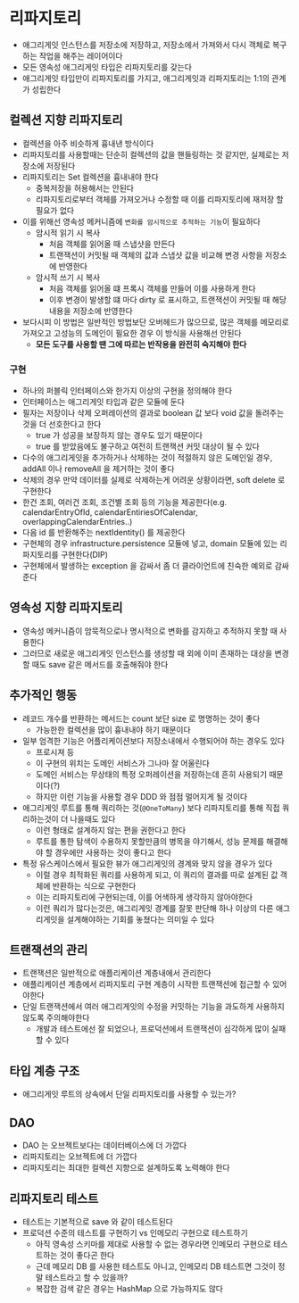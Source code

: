# 리파지토리
- 애그리게잇 인스턴스를 저장소에 저장하고, 저장소에서 가져와서 다시 객체로 복구하는 작업을 해주는 레이어이다
- 모든 영속성 애그리게잇 타입은 리파지토리를 갖는다
- 애그리게잇 타입만이 리파지토리를 가지고, 애그리게잇과 리파지토리는 1:1의 관계가 성립한다

## 컬렉션 지향 리파지토리
- 컬렉션을 아주 비슷하게 흉내낸 방식이다
- 리파지토리를 사용할때는 단순히 컬렉션의 값을 핸들링하는 것 같지만, 실제로는 저장소에 저장된다
- 리파지토리는 Set 컬렉션을 흉내내야 한다
  - 중복저장을 허용해서는 안된다
  - 리파지토리로부터 객체를 가져오거나 수정할 때 이를 리파지토리에 재저장 할 필요가 없다
- 이를 위해선 영속성 메커니즘에 `변화를 암시적으로 추적하는 기능`이 필요하다
  - 암시적 읽기 시 복사
    - 처음 객체를 읽어올 때 스냅샷을 만든다
    - 트랜잭션이 커밋될 때 객체의 값과 스냅샷 값을 비교해 변경 사항을 저장소에 반영한다
  - 암시적 쓰기 시 복사
    - 처음 객체를 읽어올 떄 프록시 객체를 만들어 이를 사용하게 한다 
    - 이후 변경이 발생할 떄 마다 dirty 로 표시하고, 트랜잭션이 커밋될 때 해당 내용을 저장소에 반영한다
- 보다시피 이 방법은 일반적인 방법보단 오버헤드가 많으므로, 많은 객체를 메모리로 가져오고 고성능의 도메인이 필요한 경우 이 방식을 사용해선 안된다
  - **모든 도구를 사용할 땐 그에 따르는 반작용을 완전히 숙지해야 한다**

### 구현
- 하나의 퍼블릭 인터페이스와 한가지 이상의 구현을 정의해야 한다
- 인터페이스는 애그리게잇 타입과 같은 모듈에 둔다
- 필자는 저장이나 삭제 오퍼레이션의 결과로 boolean 값 보다 void 값을 돌려주는 것을 더 선호한다고 한다
  - true 가 성공을 보장하지 않는 경우도 있기 때문이다
  - true 를 받았음에도 불구하고 여전히 트랜잭션 커밋 대상이 될 수 있다
- 다수의 애그리게잇을 추가하거나 삭제하는 것이 적절하지 않은 도메인일 경우, addAll 이나 removeAll 을 제거하는 것이 좋다
- 삭제의 경우 만약 데이터를 실제로 삭제하는게 어려운 상황이라면, soft delete 로 구현한다
- 한건 조회, 여러건 조회, 조건별 조회 등의 기능을 제공한다(e.g. calendarEntryOfId, calendarEntiriesOfCalendar, overlappingCalendarEntries..)
- 다음 id 를 반환해주는 nextIdentity() 를 제공한다
- 구현체의 경우 infrastructure.persistence 모듈에 넣고, domain 모듈에 있는 리파지토리를 구현한다(DIP)
- 구현체에서 발생하는 exception 을 감싸서 좀 더 클라이언트에 친숙한 예외로 감싸준다

## 영속성 지향 리파지토리
- 영속성 메커니즘이 암묵적으로나 명시적으로 변화를 감지하고 추적하지 못할 때 사용한다
- 그러므로 새로운 애그리게잇 인스턴스를 생성할 때 외에 이미 존재하는 대상을 변경할 때도 save 같은 메서드를 호출해줘야 한다

## 추가적인 행동
- 레코드 개수를 반환하는 메서드는 count 보단 size 로 명명하는 것이 좋다
  - 가능한한 컬렉션을 많이 흉내내야 하기 때문이다
- 일부 엄격한 기능은 어플리케이션보다 저장소내에서 수행되어야 하는 경우도 있다
  - 프로시져 등
  - 이 구현의 위치는 도메인 서비스가 그나마 잘 어울린다
  - 도메인 서비스는 무상태의 특정 오퍼레이션을 저장하는데 흔히 사용되기 때문이다(?)
  - 하지만 이런 기능을 사용할 경우 DDD 와 점점 멀어지게 될 것이다
- 애그리게잇 루트를 통해 쿼리하는 것(`@OneToMany`) 보다 리파지토리를 통해 직접 쿼리하는것이 더 나을때도 있다
  - 이런 형태로 설계하지 않는 편을 권한다고 한다
  - 루트를 통한 탐색이 수용하지 못할만큼의 병목을 야기해서, 성능 문제를 해결해야 할 경우에만 사용하는 것이 좋다고 한다
- 특정 유스케이스에서 필요한 뷰가 애그리게잇의 경계와 맞지 않을 경우가 있다
  - 이럴 경우 최적화된 쿼리를 사용하게 되고, 이 쿼리의 결과를 따로 설계된 값 객체에 반환하는 식으로 구현한다
  - 이는 리파지토리에 구현되는데, 이를 어색하게 생각하지 않아야한다
  - 이런 쿼리가 많다는것은, 애그리게잇 경계를 잘못 판단해 하나 이상의 다른 애그리게잇을 설계해야하는 기회를 놓쳤다는 의미일 수 있다

## 트랜잭션의 관리
- 트랜잭션은 일반적으로 애플리케이션 계층내에서 관리한다
- 애플리케이션 계층에서 리파지토리 구현 계층이 시작한 트랜잭션에 접근할 수 있어야한다
- 단일 트랜잭션에서 여러 애그리게잇의 수정을 커밋하는 기능을 과도하게 사용하지 않도록 주의해야한다
  - 개발과 테스트에선 잘 되었으나, 프로덕션에서 트랜잭션이 심각하게 많이 실패할 수 있다

## 타입 계층 구조
- 애그리게잇 루트의 상속에서 단일 리파지토리를 사용할 수 있는가?

## DAO
- DAO 는 오브젝트보다는 데이터베이스에 더 가깝다
- 리파지토리는 오브젝트에 더 가깝다
- 리파지토리는 최대한 컬렉션 지향으로 설계하도록 노력해야 한다

## 리파지토리 테스트
- 테스트는 기본적으로 save 와 같이 테스트된다
- 프로덕션 수준의 테스트를 구현하기 vs 인메모리 구현으로 테스트하기
  - 아직 영속성 스키마를 제대로 사용할 수 없는 경우라면 인메모리 구현으로 테스트하는 것이 좋다곤 한다
  - 근데 메모리 DB 를 사용한 테스트도 아니고, 인메모리 DB 테스트면 그것이 정말 테스트라고 할 수 있을까?
  - 복잡한 검색 같은 경우는 HashMap 으로 가능하지도 않다